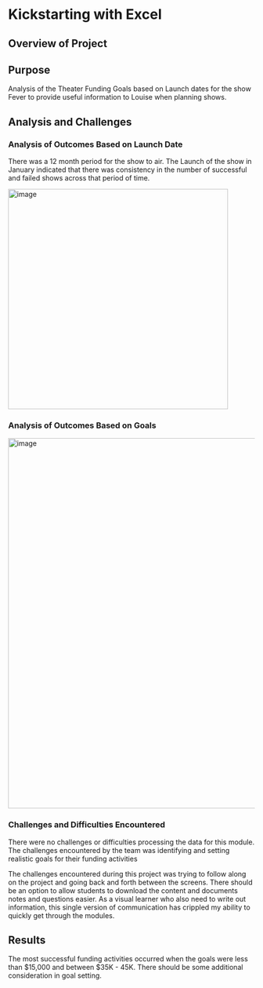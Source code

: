 # Kickstarting with Excel

## Overview of Project

## Purpose
Analysis of the Theater Funding Goals based on Launch dates for the show Fever to provide useful information to Louise when planning shows. 

## Analysis and Challenges

### Analysis of Outcomes Based on Launch Date
There was a 12 month period for the show to air.  The Launch of the show in January indicated that there was consistency in the number of successful and failed shows across that period of time. 

<img width="449" alt="image" src="https://user-images.githubusercontent.com/106288712/179368488-326c764c-ad47-49d3-873f-90de12a670c1.png">

### Analysis of Outcomes Based on Goals

<img width="755" alt="image" src="https://user-images.githubusercontent.com/106288712/179368473-ae48c167-a007-45d8-b47d-bd82a7d8debf.png">

### Challenges and Difficulties Encountered

There were no challenges or difficulties processing the data for this module.  The challenges encountered by the team was identifying and setting realistic goals for their funding activities

The challenges encountered during this project was trying to follow along on the project and going back and forth between the screens.  There should be an option to allow students to download the content and documents notes and questions easier.  As a visual learner who also need to write out information, this single version of communication has crippled my ability to quickly get through the modules. 

## Results
The most successful funding activities occurred when the goals were less than $15,000 and between $35K - 45K.  There should be some additional consideration in goal setting. 
